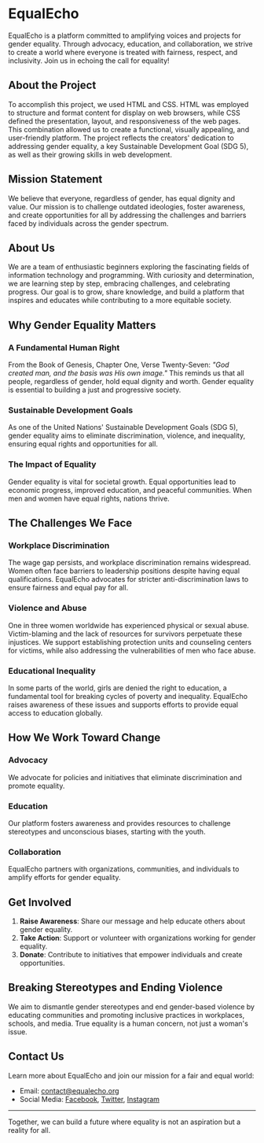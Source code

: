 # EqualEcho

EqualEcho is a platform committed to amplifying voices and projects for gender equality. Through advocacy, education, and collaboration, we strive to create a world where everyone is treated with fairness, respect, and inclusivity. Join us in echoing the call for equality!

## About the Project
To accomplish this project, we used HTML and CSS. HTML was employed to structure and format content for display on web browsers, while CSS defined the presentation, layout, and responsiveness of the web pages. This combination allowed us to create a functional, visually appealing, and user-friendly platform. The project reflects the creators' dedication to addressing gender equality, a key Sustainable Development Goal (SDG 5), as well as their growing skills in web development.

## Mission Statement
We believe that everyone, regardless of gender, has equal dignity and value. Our mission is to challenge outdated ideologies, foster awareness, and create opportunities for all by addressing the challenges and barriers faced by individuals across the gender spectrum.

## About Us
We are a team of enthusiastic beginners exploring the fascinating fields of information technology and programming. With curiosity and determination, we are learning step by step, embracing challenges, and celebrating progress. Our goal is to grow, share knowledge, and build a platform that inspires and educates while contributing to a more equitable society.

## Why Gender Equality Matters

### A Fundamental Human Right
From the Book of Genesis, Chapter One, Verse Twenty-Seven: *"God created man, and the basis was His own image."* This reminds us that all people, regardless of gender, hold equal dignity and worth. Gender equality is essential to building a just and progressive society.

### Sustainable Development Goals
As one of the United Nations' Sustainable Development Goals (SDG 5), gender equality aims to eliminate discrimination, violence, and inequality, ensuring equal rights and opportunities for all.

### The Impact of Equality
Gender equality is vital for societal growth. Equal opportunities lead to economic progress, improved education, and peaceful communities. When men and women have equal rights, nations thrive.

## The Challenges We Face

### Workplace Discrimination
The wage gap persists, and workplace discrimination remains widespread. Women often face barriers to leadership positions despite having equal qualifications. EqualEcho advocates for stricter anti-discrimination laws to ensure fairness and equal pay for all.

### Violence and Abuse
One in three women worldwide has experienced physical or sexual abuse. Victim-blaming and the lack of resources for survivors perpetuate these injustices. We support establishing protection units and counseling centers for victims, while also addressing the vulnerabilities of men who face abuse.

### Educational Inequality
In some parts of the world, girls are denied the right to education, a fundamental tool for breaking cycles of poverty and inequality. EqualEcho raises awareness of these issues and supports efforts to provide equal access to education globally.

## How We Work Toward Change

### Advocacy
We advocate for policies and initiatives that eliminate discrimination and promote equality.

### Education
Our platform fosters awareness and provides resources to challenge stereotypes and unconscious biases, starting with the youth.

### Collaboration
EqualEcho partners with organizations, communities, and individuals to amplify efforts for gender equality.

## Get Involved
1. **Raise Awareness**: Share our message and help educate others about gender equality.
2. **Take Action**: Support or volunteer with organizations working for gender equality.
3. **Donate**: Contribute to initiatives that empower individuals and create opportunities.

## Breaking Stereotypes and Ending Violence
We aim to dismantle gender stereotypes and end gender-based violence by educating communities and promoting inclusive practices in workplaces, schools, and media. True equality is a human concern, not just a woman's issue.

## Contact Us
Learn more about EqualEcho and join our mission for a fair and equal world:
- Email: [contact@equalecho.org](mailto:contact@equalecho.org)
- Social Media: [Facebook](#), [Twitter](#), [Instagram](#)

---

Together, we can build a future where equality is not an aspiration but a reality for all.
